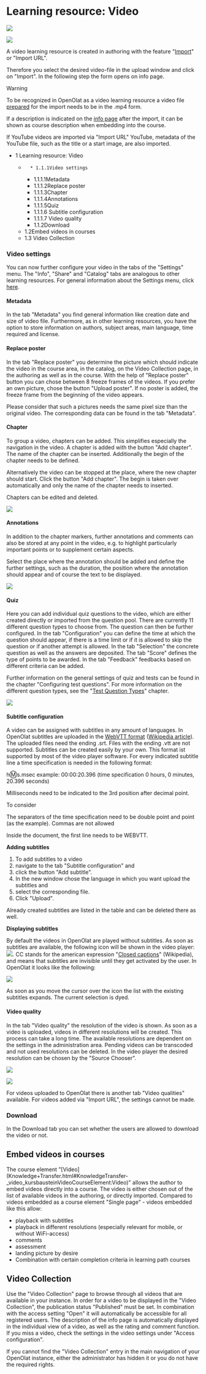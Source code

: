 # Learning resource: Video

![](assets/video_settings.png)

![](assets/video_64_0_434343_none.png)

A video learning resource is created in authoring with the feature
"[Import](../authoring/Actions_in_the_'Authoring'_section.md)" or "Import URL".

Therefore you select the desired video-file in the upload window and click on
"Import". In the following step the form opens on info page.

Warning

To be recognized in OpenOlat as a video learning resource a video file
[prepared](Video+Upload.html) for the import needs to be in the .mp4 form.

If a description is indicated on the [info
page](https://confluence.openolat.org/display/OO161EN/Info+Page%3A+Add+Meta+Data)
after the import, it can be shown as course description when embedding into
the course.

If YouTube videos are imported via "Import URL" YouTube, metadata of the
YouTube file, such as the title or a start image, are also imported.

  

  * 1 Learning resource: Video 
    *       * 1.1.1Video settings
        * 1.1.1.1Metadata
        * 1.1.1.2Replace poster
        * 1.1.1.3Chapter
        * 1.1.1.4Annotations
        * 1.1.1.5Quiz
        * 1.1.1.6 Subtitle configuration
        * 1.1.1.7 Video quality
      * 1.1.2Download
    * 1.2Embed videos in courses
    * 1.3 Video Collection

### Video settings

You can now further configure your video in the tabs of the "Settings" menu.
The "Info", "Share" and "Catalog" tabs are analogous to other learning
resources. For general information about the Settings menu, click
[here](Course+Settings.html).

#### Metadata

In the tab "Metadata" you find general information like creation date and size
of video file. Furthermore, as in other learning resources, you have the
option to store information on authors, subject areas, main language, time
required and license.

#### Replace poster

In the tab "Replace poster" you determine the picture which should indicate
the video in the course area, in the catalog, on the Video Collection page, in
the authoring as well as in the course. With the help of "Replace poster"
button you can chose between 8 freeze frames of the videos. If you prefer an
own picture, chose the button "Upload poster". If no poster is added, the
freeze frame from the beginning of the video appears.

Please consider that such a pictures needs the same pixel size than the
original video. The corresponding data can be found in the tab "Metadata".

  

#### Chapter

To group a video, chapters can be added. This simplifies especially the
navigation in the video. A chapter is added with the button "Add chapter". The
name of the chapter can be inserted. Additionally the begin of the chapter
needs to be defined.

Alternatively the video can be stopped at the place, where the new chapter
should start. Click the button "Add chapter". The begin is taken over
automatically and only the name of the chapter needs to inserted.

Chapters can be edited and deleted.

  

![](assets/chapters.png)

#### Annotations

In addition to the chapter markers, further annotations and comments can also
be stored at any point in the video, e.g. to highlight particularly important
points or to supplement certain aspects.

Select the place where the annotation should be added and define the further
settings, such as the duration, the position where the annotation should
appear and of course the text to be displayed.

![](assets/VideoLR_Marker_EN.png)

#### Quiz

Here you can add individual quiz questions to the video, which are either
created directly or imported from the question pool. There are currently 11
different question types to choose from. The question can then be further
configured. In the tab "Configuration" you can define the time at which the
question should appear, if there is a time limit or if it is allowed to skip
the question or if another attempt is allowed. In the tab "Selection" the
concrete question as well as the answers are deposited. The tab "Score"
defines the type of points to be awarded. In the tab "Feedback" feedbacks
based on different criteria can be added.

Further information on the general settings of quiz and tests can be found in
the chapter "Configuring test questions". For more information on the
different question types, see the "[Test Question
Types](Test+question+types.html)" chapter.

  

![](assets/VideoLR_Quiz_EN.png)

####  Subtitle configuration

A video can be assigned with subtitles in any amount of languages. In OpenOlat
subtitles are uploaded in the [WebVTT format](https://w3c.github.io/webvtt/)
([Wikipedia article](https://en.wikipedia.org/wiki/WebVTT)). The uploaded
files need the ending .srt. Files with the ending .vtt are not supported.
Subtitles can be created easily by your own. This format ist supported by most
of the video player software. For every indicated subtitle line a time
specification is needed in the following format:

h:m:s.msec  example: 00:00:20.396 (time specification 0 hours, 0 minutes,
20.396 seconds)

Milliseconds need to be indicated to the 3rd position after decimal point.

To consider

The separators of the time specification need to be double point and point (as
the example). Commas are not allowed

Inside the document, the first line needs to be WEBVTT.

 **Adding subtitles**

  1. To add subtitles to a video 
  2. navigate to the tab "Subtitle configuration" and 
  3. click the button "Add subtitle".
  4. In the new window chose the language in which you want upload the subtitles and 
  5. select the corresponding file.
  6. Click "Upload".

Already created subtitles are listed in the table and can be deleted there as
well.

 **Displaying subtitles**

By default the videos in OpenOlat are played without subtitles. As soon as
subtitles are available, the following icon will be shown in the video player:
![](assets/closed_caption_64_0_434343_none.png).
CC stands for the american expression "[Closed
captions](https://en.wikipedia.org/wiki/Closed_captioning)" (Wikipedia), and
means that subtitles are invisible until they get activated by the user. In
OpenOlat it looks like the following:

![](assets/video_subtitle.png)

As soon as you move the cursor over the icon the list with the existing
subtitles expands. The current selection is dyed.

####  Video quality

In the tab "Video quality" the resolution of the video is shown. As soon as a
video is uploaded, videos in different resolutions will be created. This
process can take a long time. The available resolutions are dependent on the
settings in the administration area. Pending videos can be transcoded and not
used resolutions can be deleted. In the video player the desired resolution
can be chosen by the "Source Chooser".

![](assets/videoquality_EN.png)

![](assets/resolution_EN.png)

For videos uploaded to OpenOlat there is another tab "Video qualities"
available. For videos added via "Import URL", the settings cannot be made.

### Download

In the Download tab you can set whether the users are allowed to download the
video or not.

## Embed videos in courses

The course element "[Video](Knowledge+Transfer.html#KnowledgeTransfer-
_video_kursbausteinVideoCourseElement:Video)" allows the author to embed
videos directly into a course. The video is either chosen out of the list of
available videos in the authoring, or directly imported. Compared to videos
embedded as a course element "Single page" - videos embedded like this allow:

  * playback with subtitles
  * playback in different resolutions (especially relevant for mobile, or without WiFi-access) 
  * comments
  * assessment
  * landing picture by desire
  * Combination with certain completion criteria in learning path courses

##  Video Collection

Use the "Video Collection" page to browse through all videos that are
available in your instance. In order for a video to be displayed in the "Video
Collection", the publication status "Published" must be set. In combination
with the access setting "Open" it will automatically be accessible for all
registered users. The description of the info page is automatically displayed
in the individual view of a video, as well as the rating and comment function.
If you miss a video, check the settings in the video settings under "Access
configuration".

  

If you cannot find the "Video Collection" entry in the main navigation of your
OpenOlat instance, either the administrator has hidden it or you do not have
the required rights.

